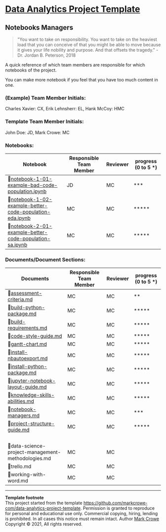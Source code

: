 # [Data Analytics Project Template](./../../../)

## Notebooks Managers
> "You want to take on responsibility. You want to take on the heaviest load that you can conceive of that you might be able to move because it gives your life nobility and purpose. And that offsets the tragedy." - Dr. Jordan B. Peterson, 2018

A quick reference of which team members are responsible for which notebooks of the project.

You can make more notebook if you feel that you have too much content in one.  

### (Example) Team Member Initials:
Charles Xavier: CX, Erik Lehnsherr: EL, Hank McCoy: HMC  

### Template Team Member Initials: 
John Doe: JD, Mark Crowe: MC

### Notebooks:

 Notebook | Responsible Team Member | Reviewer | progress (0 to 5 \*)
 -|-|-|-
📜[notebook-1-01-example-bad-code-population.ipynb](./../notebooks/notebook-1-01-example-bad-code-population.ipynb) | JD | MC | \*\*\*
📜[notebook-1-02-example-better-code-population-eda.ipynb](./../notebooks/notebook-2-01-example-better-code-population-eda.ipynb) | MC | MC | \*\*\*\*\*
📜[notebook-2-01-example-better-code-population-sa.ipynb](./../notebooks/notebook-2-02-example-better-code-population-dv.ipynb)  | MC | MC | \*\*\*\*\*

### Documents/Document Sections:

 Documents | Responsible Team Member | Reviewer | progress (0 to 5 \*)
 -|-|-|-
📜[assessment-criteria.md](assessment-criteria.md) | MC | MC | \*\*
📜[build-python-package.md](build-python-package.md) | MC | MC | \*\*\*\*\*
📜[build-requirements.md](build-requirements.md) | MC | MC | \*\*\*\*\*
📜[code-style-guide.md](code-style-guide.md) | MC | MC | \*\*\*\*\*
📜[gantt-chart.md](gantt-chart.md) | MC | MC | \*\*\*\*\*
📜[install-nbautoexport.md](install-nbautoexport.md) | MC | MC | \*\*\*\*\*
📜[install-python-package.md](install-python-package.md) | MC | MC | \*\*\*\*\*
📜[jupyter-notebook-layout-guide.md](jupyter-notebook-layout-guide.md) | MC | MC | \*\*\*\*\*
📜[knowledge-skills-abilities.md](knowledge-skills-abilities.md) | MC | MC | \*\*\*\*\*
📜[notebook-managers.md](#) | MC | MC | \*\*\*
📜[project-structure-guide.md](project-structure-guide.md) | MC | MC | \*\*\*\*\*
&nbsp; | &nbsp; | &nbsp; | 
📜data-science-project-management-methodologies.md | MC | MC | 
📜trello.md | MC | MC | 
📜working-with-word.md | MC | MC | 

---
**Template footnote**  
This project started from the template <https://github.com/markcrowe-com/data-analytics-project-template>. Permission is granted to reproduce for personal and educational use only. Commercial copying, hiring, lending is prohibited. In all cases this notice must remain intact. Author [Mark Crowe](https://github.com/markcrowe-com/) Copyright &copy; 2021, All rights reserved.